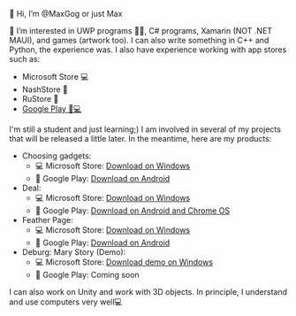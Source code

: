 👋 Hi, I’m @MaxGog or just Max

👀 I’m interested in UWP programs 🐱‍👤, C# programs, Xamarin (NOT .NET MAUI), and games (artwork too). I can also write something in C++ and Python, the experience was. I also have experience working with app stores such as:
- Microsoft Store 💻
- NashStore 📱
- RuStore 📱
- [Google Play 📱💻](https://play.google.com/store/apps/dev?id=8907255934424789335)

I'm still a student and just learning;) I am involved in several of my projects that will be released a little later. In the meantime, here are my products:
- Choosing gadgets:
     * 💻 Microsoft Store: [Download on Windows](https://www.microsoft.com/store/apps/9NWZMW35Z3Z7)
     * 📱 Google Play: [Download on Android](https://play.google.com/store/apps/details?id=ru.maxgog.pcsupport)
- Deal:
     * 💻 Microsoft Store: [Download on Windows](https://www.microsoft.com/store/productId/9PBLB8DCD93J)
     * 📱 Google Play: [Download on Android and Chrome OS](https://play.google.com/store/apps/details?id=ru.maxgog.projectportal)
- Feather Page:
     * 💻 Microsoft Store: [Download on Windows](https://www.microsoft.com/store/productId/9NLH3P7LNX78)
     * 📱 Google Play: [Download on Android](https://play.google.com/store/apps/details?id=ru.maxgog.pageru)
- Deburg: Mary Story (Demo):
     * 💻 Microsoft Store: [Download demo on Windows](https://www.microsoft.com/store/productid/9MV3Z24PHKJH?ocid=pdpshare)
     * 📱 Google Play: Coming soon

I can also work on Unity and work with 3D objects. In principle, I understand and use computers very well💻

